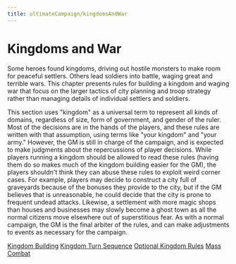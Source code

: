 ```yaml
---
title: ultimateCampaign/kingdomsAndWar
---
```

# Kingdoms and War

Some heroes found kingdoms, driving out hostile monsters to make room for peaceful settlers. Others lead soldiers into battle, waging great and terrible wars. This chapter presents rules for building a kingdom and waging war that focus on the larger tactics of city planning and troop strategy rather than managing details of individual settlers and soldiers.

This section uses "kingdom" as a universal term to represent all kinds of domains, regardless of size, form of government, and gender of the ruler. Most of the decisions are in the hands of the players, and these rules are written with that assumption, using terms like "your kingdom" and "your army." However, the GM is still in charge of the campaign, and is expected to make judgments about the repercussions of player decisions. While players running a kingdom should be allowed to read these rules (having them do so makes much of the kingdom building easier for the GM), the players shouldn't think they can abuse these rules to exploit weird corner cases. For example, players may decide to construct a city full of graveyards because of the bonuses they provide to the city, but if the GM believes that is unreasonable, he could decide that the city is prone to frequent undead attacks. Likewise, a settlement with more magic shops than houses and businesses may slowly become a ghost town as all the normal citizens move elsewhere out of superstitious fear. As with a normal campaign, the GM is the final arbiter of the rules, and can make adjustments to events as necessary for the campaign.

[Kingdom Building](ultimateCampaign/kingdomsAndWar_dir/kingdomBuilding) [Kingdom Turn Sequence](ultimateCampaign/kingdomsAndWar_dir/kingdomTurnSequence) [Optional Kingdom Rules](ultimateCampaign/kingdomsAndWar_dir/optionalKingdomRules) [Mass Combat](ultimateCampaign/kingdomsAndWar_dir/massCombat)

